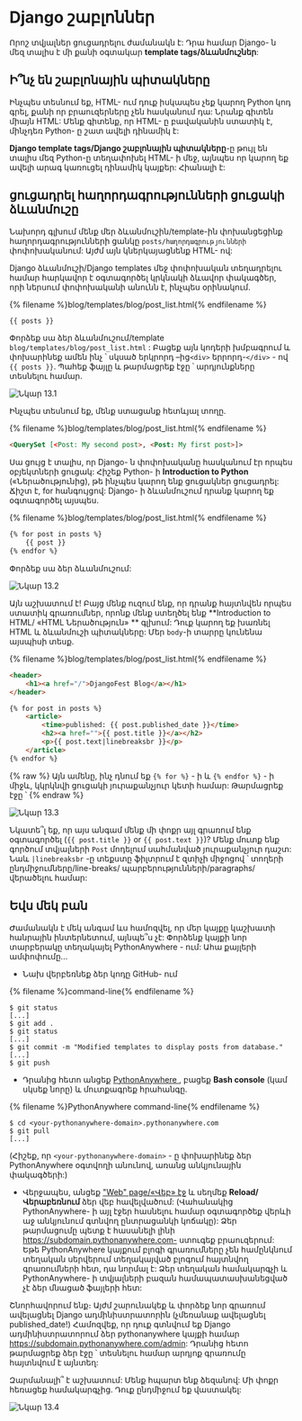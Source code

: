 # Django շաբլոններ

Որոշ տվյալներ ցուցադրելու ժամանակն է: Դրա համար Django- ն մեզ տալիս է մի քանի օգտակար **template tags/ձևանմուշներ**:

## Ի՞նչ են շաբլոնային պիտակները

Ինչպես տեսնում եք, HTML- ում դուք իսկապես չեք կարող Python կոդ գրել, քանի որ բրաուզերները չեն հասկանում դա: Նրանք գիտեն միայն HTML: Մենք գիտենք, որ HTML- ը բավականին ստատիկ է, մինչդեռ Python- ը շատ ավելի դինամիկ է:

**Django template tags/Django շաբլոնային պիտակները**-ը թույլ են տալիս մեզ Python-ը տեղափոխել HTML- ի մեջ, այնպես որ կարող եք ավելի արագ կառուցել դինամիկ կայքեր: Հիանալի է:

## ցուցադրել հաղորդագրությունների ցուցակի ձևանմուշը 

Նախորդ գլխում մենք մեր ձևանմուշին/template-ին փոխանցեցինք հաղորդագրությունների ցանկը `posts/հաղորդագրությունների ` փոփոխականում: Այժմ այն ​​կներկայացնենք HTML- ով:

Django ձևանմուշի/Django templates մեջ փոփոխական տեղադրելու համար հարկավոր է օգտագործել կրկնակի ձևավոր փակագծեր, որի ներսում փոփոխականի անունն է, ինչպես օրինակում.

{% filename %}blog/templates/blog/post_list.html{% endfilename %}

```html
{{ posts }}
```

Փորձեք սա ձեր ձևանմուշում/template `blog/templates/blog/post_list.html` : Բացեք այն կոդերի խմբագրում և փոխարինեք ամեն ինչ ՝ սկսած երկրորդ –ից`<div>` երրորդ-`</div>` - ով `{{ posts }}`. Պահեք ֆայլը և թարմացրեք էջը ՝ արդյունքները տեսնելու համար. 

![Նկար 13.1](images/step1.png)

Ինչպես տեսնում եք, մենք ստացանք հետևյալ տողը.

{% filename %}blog/templates/blog/post_list.html{% endfilename %}

```html
<QuerySet [<Post: My second post>, <Post: My first post>]>
```

Սա ցույց է տալիս, որ Django- ն փոփոխականը հասկանում էր որպես օբյեկտների ցուցակ: Հիշեք Python- ի **Introduction to Python** («Ներածությունից), թե ինչպես կարող ենք ցուցակներ ցուցադրել: Ճիշտ է, for հանգույցով: Django- ի ձևանմուշում դրանք կարող եք օգտագործել այսպես.

{% filename %}blog/templates/blog/post_list.html{% endfilename %}

```html
{% for post in posts %}
    {{ post }}
{% endfor %}
```

Փորձեք սա ձեր ձևանմուշում:

![Նկար 13.2](images/step2.png)

Այն աշխատում է! Բայց մենք ուզում ենք, որ դրանք հայտնվեն որպես ստատիկ գրառումներ, որոնք մենք ստեղծել ենք **Introduction to HTML/ «HTML Ներածություն» ** գլխում: Դուք կարող եք խառնել HTML և ձևանմուշի պիտակները: Մեր `body`-ի տարրը կունենա այսպիսի տեսք.

{% filename %}blog/templates/blog/post_list.html{% endfilename %}

```html
<header>
    <h1><a href="/">DjangoFest Blog</a></h1>
</header>

{% for post in posts %}
    <article>
        <time>published: {{ post.published_date }}</time>
        <h2><a href="">{{ post.title }}</a></h2>
        <p>{{ post.text|linebreaksbr }}</p>
    </article>
{% endfor %}
```

{% raw %} Այն ամենը, ինչ դնում եք `{% for %}` - ի և `{% endfor %}` - ի միջև, կկրկնվի ցուցակի յուրաքանչյուր կետի համար: Թարմացրեք էջը ՝ {% endraw %}

![Նկար 13.3](images/step3.png)

Նկատե՞լ եք, որ այս անգամ մենք մի փոքր այլ գրառում ենք օգտագործել (`{{ post.title }}` or `{{ post.text }}`)? Մենք մուտք ենք գործում տվյալների `Post` մոդելում սահմանված յուրաքանչյուր դաշտ: Նաև `|linebreaksbr` -ը տեքստը ֆիլտրում է զտիչի միջոցով ՝ տողերի ընդմիջումները/line-breaks/ պարբերությունների/paragraphs/ վերածելու համար:

## Եվս մեկ բան

Ժամանակն է մեկ անգամ ևս համոզվել, որ մեր կայքը կաշխատի հանրային ինտերնետում, այնպե՞ս չէ: Փորձենք կայքի նոր տարբերակը տեղակայել PythonAnywhere - ում: Ահա քայլերի ամփոփումը...

* Նախ վերբեռնեք ձեր կոդը GitHub- ում

{% filename %}command-line{% endfilename %}

    $ git status
    [...]
    $ git add .
    $ git status
    [...]
    $ git commit -m "Modified templates to display posts from database."
    [...]
    $ git push
    

* Դրանից հետո անցեք [ PythonAnywhere ](https://www.pythonanywhere.com/consoles/), բացեք **Bash console** (կամ սկսեք նորը) և մուտքագրեք հրահանգը.

{% filename %}PythonAnywhere command-line{% endfilename %}

    $ cd <your-pythonanywhere-domain>.pythonanywhere.com
    $ git pull
    [...]
    

(Հիշեք, որ `<your-pythonanywhere-domain>` - ը փոխարինեք ձեր PythonAnywhere օգտվողի անունով, առանց անկյունային փակագծերի:)

* Վերջապես, անցեք ["Web" page/«Վեբ» էջ](https://www.pythonanywhere.com/web_app_setup/) և սեղմեք **Reload/Վերաբեռնում** ձեր վեբ հավելվածում: (Վահանակից PythonAnywhere- ի այլ էջեր հասնելու համար օգտագործեք վերևի աջ անկյունում գտնվող ընտրացանկի կոճակը): Ձեր թարմացումը պետք է հասանելի լինի https://subdomain.pythonanywhere.com- ստուգեք բրաուզերում: Եթե ​​PythonAnywhere կայքում բլոգի գրառումները չեն համընկնում տեղական սերվերում տեղակայված բլոգում հայտնվող գրառումների հետ, դա նորմալ է: Ձեր տեղական համակարգչի և PythonAnywhere- ի տվյալների բազան համապատասխանեցված չէ ձեր մնացած ֆայլերի հետ:

Շնորհավորում ենք։ Այժմ շարունակեք և փորձեք նոր գրառում ավելացնել Django ադմինիստրատորին (չմեռանաք ավելացնել published_date!) Համոզվեք, որ դուք գտնվում եք Django ադմինիստրատորում ձեր pythonanywhere կայքի համար https://subdomain.pythonanywhere.com/admin: Դրանից հետո թարմացրեք ձեր էջը ՝ տեսնելու համար արդյոք գրառումը հայտնվում է այնտեղ:

Զարմանալի՞ է աշխատում: Մենք հպարտ ենք ձեզանով: Մի փոքր հեռացեք համակարգչից. Դուք ընդմիջում եք վաստակել:

![Նկար 13.4](images/donut.png)